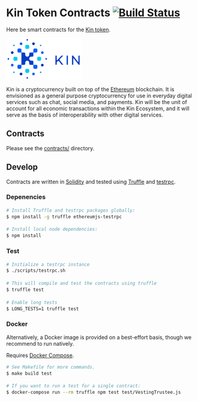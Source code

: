 # Kin Token Contracts [![Build Status][build img]][build status]

Here be smart contracts for the [Kin token][kin token].

![Kin Token](kin.png)

Kin is a cryptocurrency built on top of the [Ethereum][ethereum] blockchain.
It is envisioned as a general purpose cryptocurrency for use in everyday digital services such as chat, social media, and payments.
Kin will be the unit of account for all economic transactions within the Kin Ecosystem,
and it will serve as the basis of interoperability with other digital services.

## Contracts

Please see the [contracts/](contracts) directory.

## Develop

Contracts are written in [Solidity][solidity] and tested using [Truffle][truffle] and [testrpc][testrpc].

### Depenencies

```bash
# Install Truffle and testrpc packages globally:
$ npm install -g truffle ethereumjs-testrpc

# Install local node dependencies:
$ npm install
```

### Test

```bash
# Initialize a testrpc instance
$ ./scripts/testrpc.sh

# This will compile and test the contracts using truffle
$ truffle test

# Enable long tests
$ LONG_TESTS=1 truffle test
```

### Docker

Alternatively, a Docker image is provided on a best-effort basis, though we recommend to run natively.

Requires [Docker Compose][docker compose].

```bash
# See Makefile for more commands.
$ make build test

# If you want to run a test for a single contract:
$ docker-compose run --rm truffle npm test test/VestingTrustee.js
```


[build img]: https://travis-ci.org/kikinteractive/kin-token.svg?branch=master
[build status]: https://travis-ci.org/kikinteractive/kin-token

[kin token]: https://kin.kik.com
[ethereum]: https://www.ethereum.org/

[solidity]: https://solidity.readthedocs.io/en/develop/
[truffle]: http://truffleframework.com/
[testrpc]: https://github.com/ethereumjs/testrpc

[docker compose]: https://docs.docker.com/compose/
